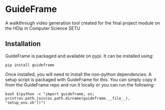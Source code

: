 # GuideFrame

A walkthrough video generation tool created for the final project module on the HDip in Computer Science SETU 

## Installation

GuideFrame is packaged and available on pypi. It can be installed using:

```pip install guideframe```

Once installed, you will need to install the non-python dependencies. A setup script is packaged with GuideFrame for this. You can simply copy it from the GuideFrame repo and run it locally or you can run the following:

```bash $(python -c "import guideframe, os; print(os.path.join(os.path.dirname(guideframe.__file__), 'setup_env.sh'))")```
